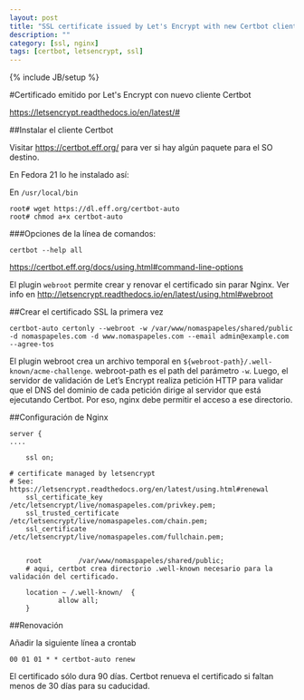 ```yaml
---
layout: post
title: "SSL certificate issued by Let's Encrypt with new Certbot client"
description: ""
category: [ssl, nginx]
tags: [certbot, letsencrypt, ssl]
---
```

{% include JB/setup %}


#Certificado emitido por Let's Encrypt con nuevo cliente Certbot

<https://letsencrypt.readthedocs.io/en/latest/#>

##Instalar el cliente Certbot

Visitar <https://certbot.eff.org/> para ver si hay algún paquete para el SO destino.

En Fedora 21 lo he instalado así:

En `/usr/local/bin`
    
    root# wget https://dl.eff.org/certbot-auto
    root# chmod a+x certbot-auto

###Opciones de la línea de comandos:

    certbot --help all

<https://certbot.eff.org/docs/using.html#command-line-options>


El plugin `webroot` permite crear y renovar el certificado sin parar Nginx. Ver info en <http://letsencrypt.readthedocs.io/en/latest/using.html#webroot>

##Crear el certificado SSL la primera vez 

    certbot-auto certonly --webroot -w /var/www/nomaspapeles/shared/public -d nomaspapeles.com -d www.nomaspapeles.com --email admin@example.com --agree-tos

El plugin webroot crea un archivo temporal en `${webroot-path}/.well-known/acme-challenge`. webroot-path es el path del parámetro `-w`. Luego, el servidor de validación de Let’s Encrypt realiza petición HTTP para validar que el DNS del dominio de cada petición dirige al servidor que está ejecutando Certbot. Por eso, nginx debe permitir el acceso a ese directorio.

##Configuración de Nginx

    server {
    ....

        ssl on;

    # certificate managed by letsencrypt
    # See: https://letsencrypt.readthedocs.org/en/latest/using.html#renewal
        ssl_certificate_key /etc/letsencrypt/live/nomaspapeles.com/privkey.pem;
        ssl_trusted_certificate /etc/letsencrypt/live/nomaspapeles.com/chain.pem;
        ssl_certificate /etc/letsencrypt/live/nomaspapeles.com/fullchain.pem;


        root         /var/www/nomaspapeles/shared/public;
        # aqui, certbot crea directorio .well-known necesario para la validación del certificado.

        location ~ /.well-known/  {
                allow all;
        }


##Renovación

Añadir la siguiente línea a crontab

    00 01 01 * * certbot-auto renew

El certificado sólo dura 90 días. Certbot renueva el certificado si faltan menos de 30 días para su caducidad. 
